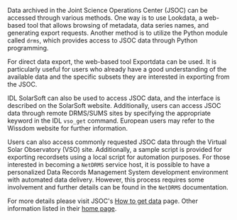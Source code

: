 <!-- 
Author(s): Shibaji Chakraborty

Disclaimer:
pyCHIPS is under the MIT license found in the root directory LICENSE.md 
Everyone is permitted to copy and distribute verbatim copies of this license 
document.

This version of the MIT Public License incorporates the terms
and conditions of MIT General Public License.
-->
Data archived in the Joint Science Operations Center (JSOC) can be accessed through various methods. One way is to use Lookdata, a web-based tool that allows browsing of metadata, data series names, and generating export requests. Another method is to utilize the Python module called `drms`, which provides access to JSOC data through Python programming.

For direct data export, the web-based tool Exportdata can be used. It is particularly useful for users who already have a good understanding of the available data and the specific subsets they are interested in exporting from the JSOC.

IDL SolarSoft can also be used to access JSOC data, and the interface is described on the SolarSoft website. Additionally, users can access JSOC data through remote DRMS/SUMS sites by specifying the appropriate keyword in the IDL `vso_get` command. European users may refer to the Wissdom website for further information.

Users can also access commonly requested JSOC data through the Virtual Solar Observatory (VSO) site. Additionally, a sample script is provided for exporting recordsets using a local script for automation purposes. For those interested in becoming a `NetDRMS` service host, it is possible to have a personalized Data Records Management System development environment with automated data delivery. However, this process requires some involvement and further details can be found in the `NetDRMS` documentation.

For more details please visit JSOC's [How to get data](http://jsoc.stanford.edu/How_toget_data.html) page. Other information listed in their [home page](http://jsoc.stanford.edu/).